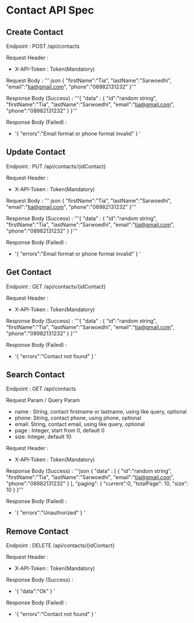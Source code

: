 # Contact API Spec

## Create Contact

Endpoint : POST /api/contacts

Request Header :
- X-API-Token : Token(Mandatory)

Request Body :
''' json
{
"firstName":"Tia",
"lastName":"Sarwoedhi",
"email":"tia@gmail.com",
"phone":"08982131232"
}'''

Response Body (Success) :
'''{
"data" : {
"id":"random string",
"firstName":"Tia",
"lastName":"Sarwoedhi",
"email":"tia@gmail.com",
"phone":"08982131232"
}
}'''

Response Body (Failed) : 
- '{
  "errors":"Email format or phone format invalid" } '

## Update Contact
Endpoint : PUT /api/contacts/{idContact}

Request Header :
- X-API-Token : Token(Mandatory)

Request Body :
''' json
{
"firstName":"Tia",
"lastName":"Sarwoedhi",
"email":"tia@gmail.com",
"phone":"08982131232"
}'''

Response Body (Success) :
'''{
"data" : {
"id":"random string",
"firstName":"Tia",
"lastName":"Sarwoedhi",
"email":"tia@gmail.com",
"phone":"08982131232"
}
}'''

Response Body (Failed) :
- '{
  "errors":"Email format or phone format invalid" } '

## Get Contact
Endpoint : GET /api/contacts/{idContact}


Request Header :
- X-API-Token : Token(Mandatory)


Response Body (Success) :
'''{
"data" : {
"id":"random string",
"firstName":"Tia",
"lastName":"Sarwoedhi",
"email":"tia@gmail.com",
"phone":"08982131232"
}
}'''

Response Body (Failed) :
- '{
  "errors":"Contact not found"
} '

## Search Contact

Endpoint : GET  /api/contacts

Request Param / Query Param

- name : String, contact firstname or lastname, using like query, optional
- phone: String, contact phone, using phone, optional
- email: String, contact email, using like query, optional
- page : Integer, start from 0, default 0
- size: Integer, default 10

Request Header :
- X-API-Token : Token(Mandatory)

Response Body (Success) :
'''json {
"data" : [
{
"id":"random string",
"firstName":"Tia",
"lastName":"Sarwoedhi",
"email":"tia@gmail.com",
"phone":"08982131232"
}
],
"paging": {
    "current":0,
    "totalPage": 10,
    "size": 10
}
}'''

Response Body (Failed) :
- '{
  "errors":"Unauthorized"
  } '


## Remove Contact

Endpoint : DELETE /api/contacts/{idContact}

Request Header :
- X-API-Token : Token(Mandatory)

Response Body (Success) :
- '{
  "data":"Ok"
  } '


Response Body (Failed) : 
- '{
  "errors":"Contact not found"
  } '